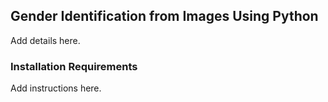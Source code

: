 ## Gender Identification from Images Using Python

Add details here.

### Installation Requirements

Add instructions here. 
